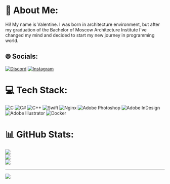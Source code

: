 # 💫 About Me:
Hi! My name is Valentine. I was born in architecture environment, but after my graduation of the Bachelor of Moscow Architecture Institute I've changed my mind and decided to start my new journey in programming world. 


## 🌐 Socials:
[![Discord](https://img.shields.io/badge/Discord-%237289DA.svg?logo=discord&logoColor=white)](htttps://discord.gg/Porter#3568) [![Instagram](https://img.shields.io/badge/Instagram-%23E4405F.svg?logo=Instagram&logoColor=white)](https://instagram.com/mvalentinax) 

# 💻 Tech Stack:
![C](https://img.shields.io/badge/c-%2300599C.svg?style=flat-square&logo=c&logoColor=white) ![C#](https://img.shields.io/badge/c%23-%23239120.svg?style=flat-square&logo=c-sharp&logoColor=white) ![C++](https://img.shields.io/badge/c++-%2300599C.svg?style=flat-square&logo=c%2B%2B&logoColor=white) ![Swift](https://img.shields.io/badge/swift-F54A2A?style=flat-square&logo=swift&logoColor=white) ![Nginx](https://img.shields.io/badge/nginx-%23009639.svg?style=flat-square&logo=nginx&logoColor=white) ![Adobe Photoshop](https://img.shields.io/badge/adobephotoshop-%2331A8FF.svg?style=flat-square&logo=adobephotoshop&logoColor=white) ![Adobe InDesign](https://img.shields.io/badge/Adobe%20InDesign-49021F?style=flat-square&logo=adobeindesign&logoColor=white) ![Adobe Illustrator](https://img.shields.io/badge/adobeillustrator-%23FF9A00.svg?style=flat-square&logo=adobeillustrator&logoColor=white) ![Docker](https://img.shields.io/badge/docker-%230db7ed.svg?style=flat-square&logo=docker&logoColor=white)
# 📊 GitHub Stats:
![](https://github-readme-stats.vercel.app/api?username=PorterV&theme=nord&hide_border=false&include_all_commits=false&count_private=false)<br/>
![](https://github-readme-streak-stats.herokuapp.com/?user=PorterV&theme=nord&hide_border=false)<br/>
![](https://github-readme-stats.vercel.app/api/top-langs/?username=PorterV&theme=nord&hide_border=false&include_all_commits=false&count_private=false&layout=compact)

---
[![](https://visitcount.itsvg.in/api?id=PorterV&icon=5&color=1)](https://visitcount.itsvg.in)
